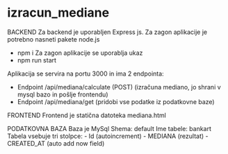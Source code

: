 # izracun_mediane

BACKEND
  Za backend je uporabljen Express js. Za zagon aplikacije je potrebno nasneti pakete node.js
   - npm i
  Za zagon aplikacije se uporablja ukaz 
  - npm run start
  
  Aplikacija se servira na portu 3000 in ima 2 endpointa: 
   - Endpoint /api/mediana/calculate (POST) (izračuna mediano, jo shrani v mysql bazo in pošlje frontendu)
   - Endpoint /api/mediana/get (pridobi vse podatke iz podatkovne baze)

FRONTEND
  Frontend je statična datoteka mediana.html

PODATKOVNA BAZA
  Baza je MySql
  Shema: default
  Ime tabele: bankart 
  Tabela vsebuje tri stolpce:
    - Id (autoincrement)
    - MEDIANA (rezultat) 
    - CREATED_AT (auto add now field)

